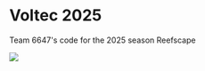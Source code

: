 # Voltec 2025

Team 6647's code for the 2025 season Reefscape

<a href="https://github.com/VOLTEC6647/Voltec-2025/graphs/contributors">
  <img src="https://contrib.rocks/image?repo=Voltec6647/Voltec-2025" />
</a>
